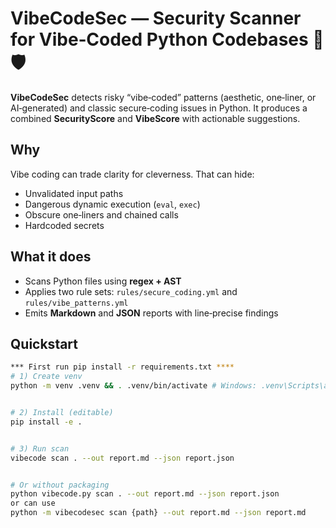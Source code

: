 # VibeCodeSec — Security Scanner for Vibe‑Coded Python Codebases 🚀🛡️


**VibeCodeSec** detects risky “vibe‑coded” patterns (aesthetic, one‑liner, or AI‑generated) and classic secure‑coding issues in Python. It produces a combined **SecurityScore** and **VibeScore** with actionable suggestions.


## Why
Vibe coding can trade clarity for cleverness. That can hide:
- Unvalidated input paths
- Dangerous dynamic execution (`eval`, `exec`)
- Obscure one‑liners and chained calls
- Hardcoded secrets


## What it does
- Scans Python files using **regex + AST**
- Applies two rule sets: `rules/secure_coding.yml` and `rules/vibe_patterns.yml`
- Emits **Markdown** and **JSON** reports with line‑precise findings


## Quickstart
```bash
*** First run pip install -r requirements.txt ****
# 1) Create venv
python -m venv .venv && . .venv/bin/activate # Windows: .venv\Scripts\activate


# 2) Install (editable)
pip install -e .


# 3) Run scan
vibecode scan . --out report.md --json report.json


# Or without packaging
python vibecode.py scan . --out report.md --json report.json
or can use
python -m vibecodesec scan {path} --out report.md --json report.md

